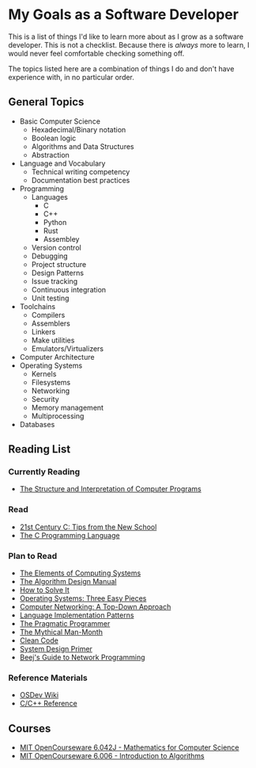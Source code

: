# My Goals as a Software Developer

This is a list of things I'd like to learn more about as I grow as a software developer. This is not a checklist. Because there is _always_ more to learn, I would never feel comfortable checking something off.

The topics listed here are a combination of things I do and don't have experience with, in no particular order.

## General Topics

* Basic Computer Science
  * Hexadecimal/Binary notation
  * Boolean logic
  * Algorithms and Data Structures
  * Abstraction
* Language and Vocabulary
  * Technical writing competency
  * Documentation best practices
* Programming
  * Languages
    * C
    * C++
    * Python
    * Rust
    * Assembley
  * Version control
  * Debugging
  * Project structure
  * Design Patterns
  * Issue tracking
  * Continuous integration
  * Unit testing
* Toolchains
  * Compilers
  * Assemblers
  * Linkers
  * Make utilities
  * Emulators/Virtualizers
* Computer Architecture
* Operating Systems
  * Kernels
  * Filesystems
  * Networking
  * Security
  * Memory management
  * Multiprocessing
* Databases

## Reading List

### Currently Reading

* [The Structure and Interpretation of Computer Programs](https://mitpress.mit.edu/sites/default/files/sicp/full-text/book/book-Z-H-4.html#%25_toc_start)

### Read

* [21st Century C: Tips from the New School](https://www.amazon.com/21st-Century-Tips-New-School/dp/1449327141)
* [The C Programming Language](https://www.amazon.com/Programming-Language-2nd-Brian-Kernighan/dp/0131103628/ref=sr_1_1?crid=25FA03V305LZR&keywords=the+c+programming+language&qid=1567439093&s=books&sprefix=The+C+P%2Cstripbooks%2C170&sr=1-1)

### Plan to Read

* [The Elements of Computing Systems](https://www.amazon.com/Elements-Computing-Systems-Building-Principles/dp/0262640686/ref=ed_oe_p)
* [The Algorithm Design Manual](https://www.amazon.com/Algorithm-Design-Manual-Steven-Skiena/dp/1848000693/?pldnSite=1)
* [How to Solve It](https://www.amazon.com/How-Solve-Mathematical-Princeton-Science/dp/069116407X/?pldnSite=1)
* [Operating Systems: Three Easy Pieces](http://pages.cs.wisc.edu/~remzi/OSTEP/)
* [Computer Networking: A Top-Down Approach](https://www.amazon.com/Computer-Networking-Top-Down-Approach-7th/dp/0133594149/?pldnSite=1)
* [Language Implementation Patterns](https://www.amazon.com/Language-Implementation-Patterns-Domain-Specific-Programming/dp/193435645X/?pldnSite=1)
* [The Pragmatic Programmer](https://www.amazon.com/dp/020161622X/?coliid=I12RI0EWJPOWXP&colid=1248G3Y88U4I8&psc=1&ref_=lv_ov_lig_dp_it)
* [The Mythical Man-Month](https://www.amazon.com/dp/0201835959/?coliid=IBJJJ0L783BGD&colid=1248G3Y88U4I8&psc=1&ref_=lv_ov_lig_dp_it)
* [Clean Code](https://www.amazon.com/dp/0132350882/?coliid=I29R4OE4087XDY&colid=1248G3Y88U4I8&psc=1&ref_=lv_ov_lig_dp_it)
* [System Design Primer](https://github.com/donnemartin/system-design-primer)
* [Beej's Guide to Network Programming](https://www.amazon.com/dp/1705309909)

### Reference Materials

* [OSDev Wiki](https://wiki.osdev.org/Main_Page)
* [C/C++ Reference](https://en.cppreference.com/w/)

## Courses

- [MIT OpenCourseware 6.042J - Mathematics for Computer Science](https://ocw.mit.edu/courses/electrical-engineering-and-computer-science/6-042j-mathematics-for-computer-science-fall-2010/index.htm)
- [MIT OpenCourseware 6.006 - Introduction to Algorithms](https://ocw.mit.edu/courses/electrical-engineering-and-computer-science/6-006-introduction-to-algorithms-fall-2011/)
